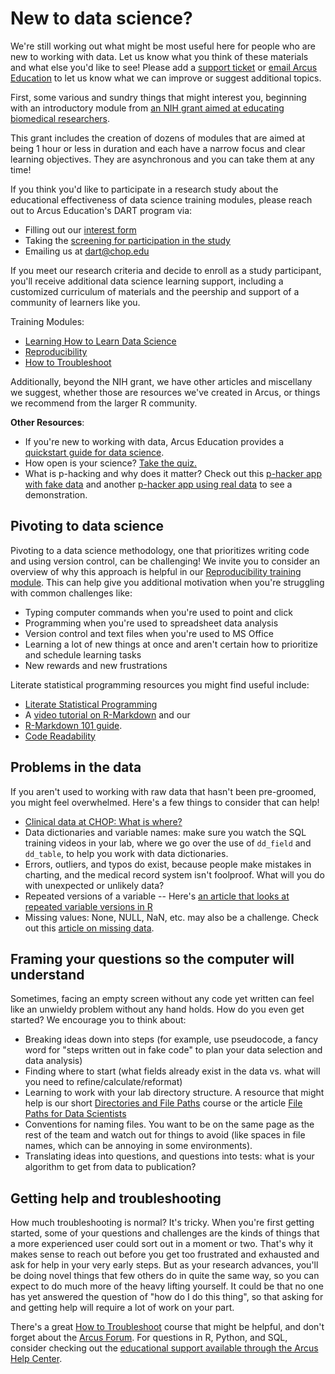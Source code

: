 <!--
link: https://storage.googleapis.com/chop-dbhi-arcus-education-website-assets/css/styles.css
script: https://kit.fontawesome.com/83b2343bd4.js
title: Arcus Labs Orientation
-->

# New to data science?

<div class = "important">

We're still working out what might be most useful here for people who are new to working with data.  Let us know what you think of these materials and what else you'd like to see!  Please add a [support ticket](https://support.arcus.chop.edu/servicedesk/customer/portal/6/create/249) or [email Arcus Education](mailto:paytonk@chop.edu) to let us know what we can improve or suggest additional topics.

</div>

First, some various and sundry things that might interest you, beginning with an introductory module from [an NIH grant aimed at educating biomedical researchers](https://www.research.chop.edu/announcements/dbhi-and-drexel-collaborate-to-advance-biomedical-data-science-education).

This grant includes the creation of dozens of modules that are aimed at being 1 hour or less in duration and each have a narrow focus and clear learning objectives.  They are asynchronous and you can take them at any time!

<div class = "cool-fact">

If you think you'd like to participate in a research study about the educational effectiveness of data science training modules, please reach out to Arcus Education's DART program via:

* Filling out our [interest form](https://redcap.link/dart-interest)
* Taking the [screening for participation in the study](https://redcap.link/DART-survey)
* Emailing us at dart@chop.edu

If you meet our research criteria and decide to enroll as a study participant, you'll receive additional data science learning support, including a customized curriculum of materials and the peership and support of a community of learners like you. 

</div>

Training Modules:

* [Learning How to Learn Data Science](https://liascript.github.io/course/?https://raw.githubusercontent.com/arcus/education_modules/main/learning_to_learn/learning_to_learn.md)
* [Reproducibility](https://liascript.github.io/course/?https://raw.githubusercontent.com/arcus/education_modules/main/reproducibility/reproducibility.md)
* [How to Troubleshoot](https://liascript.github.io/course/?https://raw.githubusercontent.com/arcus/education_modules/main/how_to_troubleshoot/how_to_troubleshoot.md)

Additionally, beyond the NIH grant, we have other articles and miscellany we suggest, whether those are resources we've created in Arcus, or things we recommend from the larger R community.

**Other Resources**:

* If you're new to working with data, Arcus Education provides a [quickstart guide for data science](https://education.arcus.chop.edu/guides/data-sci-101/).
* How open is your science? [Take the quiz.](https://plos.org/how-open-is-your-science/)
* What is p-hacking and why does it matter? Check out this [p-hacker app with fake data](https://shinyapps.org/apps/p-hacker/) and another [p-hacker app using real data](https://projects.fivethirtyeight.com/p-hacking/) to see a demonstration.

## Pivoting to data science

Pivoting to a data science methodology, one that prioritizes writing code and using version control, can be challenging!  We invite you to consider an overview of why this approach is helpful in our [Reproducibility training module](https://liascript.github.io/course/?https://raw.githubusercontent.com/arcus/education_modules/main/reproducibility/reproducibility.md).  This can help give you additional motivation when you're struggling with common challenges like:

- Typing computer commands when you're used to point and click
- Programming when you're used to spreadsheet data analysis
- Version control and text files when you're used to MS Office
- Learning a lot of new things at once and aren't certain how to prioritize and schedule learning tasks
- New rewards and new frustrations

Literate statistical programming resources you might find useful include:

* [Literate Statistical Programming](https://education.arcus.chop.edu/literate-statistical-programming/)
* A [video tutorial on R-Markdown](https://education.arcus.chop.edu/materials/r-markdown/) and our
* [R-Markdown 101 guide](https://education.arcus.chop.edu/rmd-101/).
* [Code Readability](https://education.arcus.chop.edu/readable-code/)

## Problems in the data

If you aren't used to working with raw data that hasn't been pre-groomed, you might feel overwhelmed.  Here's a few things to consider that can help!

- [Clinical data at CHOP: What is where?](https://education.arcus.chop.edu/clinical-data-at-chop/)
- Data dictionaries and variable names: make sure you watch the SQL training videos in your lab, where we go over the use of `dd_field` and `dd_table`, to help you work with data dictionaries.
- Errors, outliers, and typos do exist, because people make mistakes in charting, and the medical record system isn't foolproof.  What will you do with unexpected or unlikely data?
- Repeated versions of a variable -- Here's [an article that looks at repeated variable versions in R](https://education.arcus.chop.edu/date-pairing-in-r/)
- Missing values: None, NULL, NaN, etc. may also be a challenge.  Check out this [article on missing data](https://education.arcus.chop.edu/do-patterns-in-missing-data-matter/).


## Framing your questions so the computer will understand

Sometimes, facing an empty screen without any code yet written can feel like an unwieldy problem without any hand holds.  How do you even get started?  We encourage you to think about:

- Breaking ideas down into steps (for example, use pseudocode, a fancy word for "steps written out in fake code" to plan your data selection and data analysis)
- Finding where to start (what fields already exist in the data vs. what will you need to refine/calculate/reformat)
- Learning to work with your lab directory structure.  A resource that might help is our short [Directories and File Paths](https://liascript.github.io/course/?https://raw.githubusercontent.com/arcus/education_modules/main/directories_and_file_paths/directories_and_file_paths.md) course or the article [File Paths for Data Scientists](https://education.arcus.chop.edu/file-paths/)
- Conventions for naming files.  You want to be on the same page as the rest of the team and watch out for things to avoid (like spaces in file names, which can be annoying in some environments).
- Translating ideas into questions, and questions into tests: what is your algorithm to get from data to publication?

## Getting help and troubleshooting

How much troubleshooting is normal?  It's tricky.  When you're first getting started, some of your questions and challenges are the kinds of things that a more experienced user could sort out in a moment or two.  That's why it makes sense to reach out before you get too frustrated and exhausted and ask for help in your very early steps. But as your research advances, you'll be doing novel things that few others do in quite the same way, so you can expect to do much more of the heavy lifting yourself.  It could be that no one has yet answered the question of "how do I do this thing", so that asking for and getting help will require a lot of work on your part.

There's a great [How to Troubleshoot](https://liascript.github.io/course/?https://raw.githubusercontent.com/arcus/education_modules/main/how_to_troubleshoot/how_to_troubleshoot.md) course that might be helpful, and don't forget about the [Arcus Forum](https://forum.arcus.chop.edu/).  For questions in R, Python, and SQL, consider checking out the [educational support available through the Arcus Help Center](https://support.arcus.chop.edu/servicedesk/customer/portal/6/group/61).
